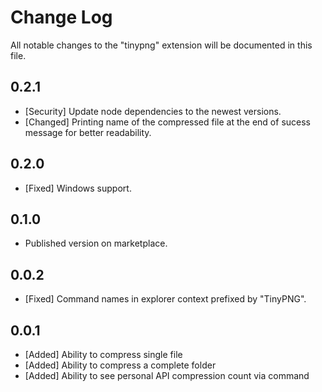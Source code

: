 # Change Log

All notable changes to the "tinypng" extension will be documented in this file.

## 0.2.1

-   [Security] Update node dependencies to the newest versions.
-   [Changed] Printing name of the compressed file at the end of sucess message for better readability.

## 0.2.0

-   [Fixed] Windows support.

## 0.1.0

-   Published version on marketplace.

## 0.0.2

-   [Fixed] Command names in explorer context prefixed by "TinyPNG".

## 0.0.1

-   [Added] Ability to compress single file
-   [Added] Ability to compress a complete folder
-   [Added] Ability to see personal API compression count via command
